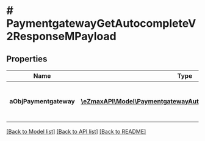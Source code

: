 # # PaymentgatewayGetAutocompleteV2ResponseMPayload

## Properties

Name | Type | Description | Notes
------------ | ------------- | ------------- | -------------
**aObjPaymentgateway** | [**\eZmaxAPI\Model\PaymentgatewayAutocompleteElementResponse[]**](PaymentgatewayAutocompleteElementResponse.md) | An array of Paymentgateway autocomplete element response. |

[[Back to Model list]](../../README.md#models) [[Back to API list]](../../README.md#endpoints) [[Back to README]](../../README.md)
